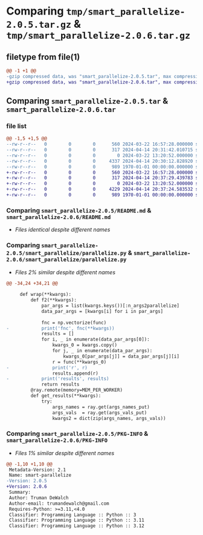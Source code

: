 # Comparing `tmp/smart_parallelize-2.0.5.tar.gz` & `tmp/smart_parallelize-2.0.6.tar.gz`

## filetype from file(1)

```diff
@@ -1 +1 @@
-gzip compressed data, was "smart_parallelize-2.0.5.tar", max compression
+gzip compressed data, was "smart_parallelize-2.0.6.tar", max compression
```

## Comparing `smart_parallelize-2.0.5.tar` & `smart_parallelize-2.0.6.tar`

### file list

```diff
@@ -1,5 +1,5 @@
--rw-r--r--   0        0        0      560 2024-03-22 16:57:28.000000 smart_parallelize-2.0.5/README.md
--rw-r--r--   0        0        0      317 2024-04-14 20:31:42.010715 smart_parallelize-2.0.5/pyproject.toml
--rw-r--r--   0        0        0        0 2024-03-22 13:20:52.000000 smart_parallelize-2.0.5/smart_parallelize/__init__.py
--rw-r--r--   0        0        0     4337 2024-04-14 20:30:12.828920 smart_parallelize-2.0.5/smart_parallelize/parallelize.py
--rw-r--r--   0        0        0      989 1970-01-01 00:00:00.000000 smart_parallelize-2.0.5/PKG-INFO
+-rw-r--r--   0        0        0      560 2024-03-22 16:57:28.000000 smart_parallelize-2.0.6/README.md
+-rw-r--r--   0        0        0      317 2024-04-14 20:37:29.439783 smart_parallelize-2.0.6/pyproject.toml
+-rw-r--r--   0        0        0        0 2024-03-22 13:20:52.000000 smart_parallelize-2.0.6/smart_parallelize/__init__.py
+-rw-r--r--   0        0        0     4229 2024-04-14 20:37:24.583532 smart_parallelize-2.0.6/smart_parallelize/parallelize.py
+-rw-r--r--   0        0        0      989 1970-01-01 00:00:00.000000 smart_parallelize-2.0.6/PKG-INFO
```

### Comparing `smart_parallelize-2.0.5/README.md` & `smart_parallelize-2.0.6/README.md`

 * *Files identical despite different names*

### Comparing `smart_parallelize-2.0.5/smart_parallelize/parallelize.py` & `smart_parallelize-2.0.6/smart_parallelize/parallelize.py`

 * *Files 2% similar despite different names*

```diff
@@ -34,24 +34,21 @@
 
     def wrap(**kwargs): 
         def f2(**kwargs):
             par_args = list(kwargs.keys())[:n_args2parallelize]
             data_par_args = [kwargs[i] for i in par_args]
 
             fnc = np.vectorize(func)
-            print('fnc', fnc(**kwargs))
             results = []
             for i, _ in enumerate(data_par_args[0]):
                 kwargs_0 = kwargs.copy()
                 for j, _ in enumerate(data_par_args):
                     kwargs_0[par_args[j]] = data_par_args[j][i]
                 r = func(**kwargs_0)
-                print('r', r)
                 results.append(r)
-            print('results', results)
             return results
         @ray.remote(memory=MEM_PER_WORKER)
         def get_results(**kwargs):
             try:
                 args_names = ray.get(args_names_put)
                 args_vals  = ray.get(args_vals_put)
                 kwargs2 = dict(zip(args_names, args_vals))
```

### Comparing `smart_parallelize-2.0.5/PKG-INFO` & `smart_parallelize-2.0.6/PKG-INFO`

 * *Files 1% similar despite different names*

```diff
@@ -1,10 +1,10 @@
 Metadata-Version: 2.1
 Name: smart-parallelize
-Version: 2.0.5
+Version: 2.0.6
 Summary: 
 Author: Truman DeWalch
 Author-email: trumandewalch@gmail.com
 Requires-Python: >=3.11,<4.0
 Classifier: Programming Language :: Python :: 3
 Classifier: Programming Language :: Python :: 3.11
 Classifier: Programming Language :: Python :: 3.12
```

